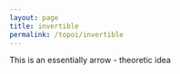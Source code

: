 ```yaml
---
layout: page
title: invertible
permalink: /topoi/invertible
---
```

This is an essentially arrow - theoretic idea
